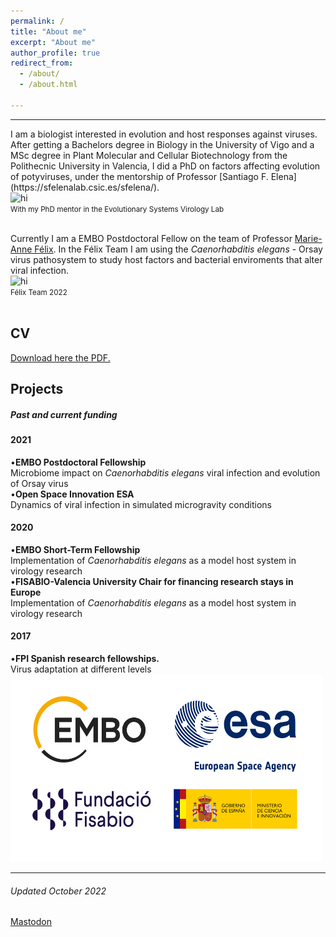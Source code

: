 ```yaml
---
permalink: /
title: "About me"
excerpt: "About me"
author_profile: true
redirect_from: 
  - /about/
  - /about.html

---
```


<hr/>
I am a biologist interested in evolution and host responses against viruses. After getting a Bachelors degree in Biology in the University of Vigo and a MSc degree in Plant Molecular and Cellular Biotechnology from the Polithecnic University in Valencia, I did a PhD on factors affecting evolution of potyviruses, under the mentorship of Professor [Santiago F. Elena](https://sfelenalab.csic.es/sfelena/).<br/> 
<img src="/images/New_20211108_Santi.jpeg" alt="hi" class="center" height="300" width="500"/> <br/>
<small>With my PhD mentor in the Evolutionary Systems Virology Lab</small><br/> 
<br/> 

Currently I am a EMBO Postdoctoral Fellow on the team of Professor [Marie-Anne Félix](https://www.ibens.ens.fr/?rubrique29&lang=en). In the Félix Team I am using the <i>Caenorhabditis elegans</i> - Orsay virus pathosystem to study host factors and bacterial enviroments that alter viral infection.  <br/>
<img src="/images/Felix_team.jpg" alt="hi" class="center" height="300" width="500"/> <br/>
<small>Félix Team 2022</small><br/> 
<br/> 

<div>
    <div class="card">
      <h2>CV</h2>
<a href="https://github.com/GonzalezRvirus/RubenGonzalez.github.io/raw/master/_pages/CV.pdf" target="_blank">Download here the PDF.</a>
    </div>
    <div class="card">
      <h2>Projects</h2>
      <h5>Past and current funding</h5>
      <h4>2021</h4>
      •<b>EMBO Postdoctoral Fellowship</b><br/>
      Microbiome impact on <i>Caenorhabditis elegans</i> viral infection and evolution of Orsay virus<br/>
      •<b>Open Space Innovation ESA</b><br/>
      Dynamics of viral infection in simulated microgravity conditions<br/>
      <h4>2020</h4>
      •<b>EMBO Short-Term Fellowship</b><br/>
      Implementation of <i>Caenorhabditis elegans</i> as a model host system in virology research<br/>
      •<b>FISABIO-Valencia University Chair for financing research stays in Europe</b><br/>
      Implementation of <i>Caenorhabditis elegans</i> as a model host system in virology research<br/>
      <h4>2017</h4>
      •<b>FPI Spanish research fellowships.</b><br/>
      Virus adaptation at different levels<br/>
<img src="/images/funding.png" alt="hi" class="center" height="300" width="500"/> 
       </div>
  
<hr/>
<div class="footer">
  <h6>Updated October 2022</h6>
  
</div>
  <a rel="me" href="https://mstdn.science/@RubenGonzalez">Mastodon</a>

